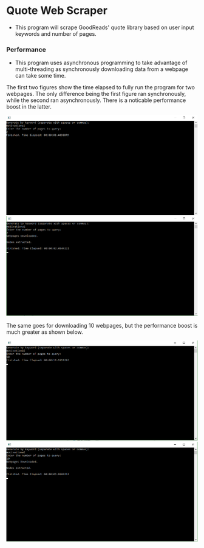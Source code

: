 # Quote Web Scraper
- This program will scrape GoodReads' quote library based on user input keywords and number of pages.

### Performance
- This program uses asynchronous programming to take advantage of multi-threading as synchronously downloading data from a webpage can take some time.

The first two figures show the time elapsed to fully run the program for two webpages. The only difference being the first figure ran synchronously, while the second ran asynchronously. There is a noticable performance boost in the latter.

<img src="Performance%20Details/Synchronous_Motivational_2Pages.png" width="700" >

<img src="Performance%20Details/Asynchronous_Motivational_2Pages.png" width="700" >

The same goes for downloading 10 webpages, but the performance boost is much greater as shown below.

<img src="Performance%20Details/Synchronous_Motivational_10Pages.png" width="700" >

<img src="Performance%20Details/Asynchronous_Motivational_10Pages.png" width="700" >

